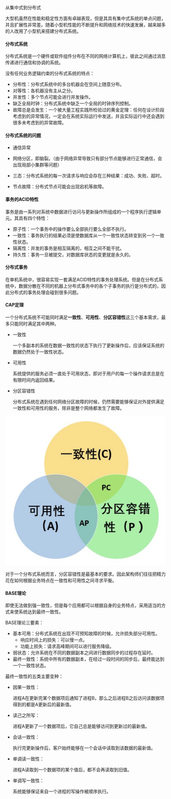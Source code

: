从集中式到分布式

大型机虽然在性能和稳定性方面有卓越表现，但是其具有集中式系统的单点问题，并且扩展性非常差。随着小型机性能的不断提升和网络技术的快速发展，越来越多的人改用了小型机来搭建分布式系统。

#### 分布式系统

分布式系统是一个硬件或软件组件分布在不同的网络计算机上，彼此之间通过消息传递进行通信和协调的系统。

没有任何业务逻辑约束的分布式系统的特点：

- 分布性：分布式系统中的多台机器会在空间上随意分布。
- 对等性：各机器没有主从之分。
- 并发性：多个节点可能会进行并发操作。
- 缺乏全局时钟：分布式系统中缺乏一个全局的时钟序列控制。
- 故障总是会发生：一个被大量工程实践所检验过的黄金定理：任何在设计阶段考虑到的异常情况，一定会在系统实际运行中发送，并且实际运行中还会遇到很多未考虑到的异常故障。

#### 分布式系统的问题

- 通信异常

- 网络分区，即脑裂。（由于网络异常导致只有部分节点能够进行正常通信，会出现局部小集群等问题）

- 三态：分布式系统的每一次请求与响应会存在三种结果：成功、失败、超时。

- 节点故障：分布式节点可能会出现宕机等故障。

#### 事务的ACID特性

事务是由一系列对系统中数据进行访问与更新操作所组成的一个程序执行逻辑单元。其具有四个特性：

- 原子性：一个事务中的操作要么全部执行要么全部不执行。
- 一致性：事务执行的结果必须是使数据库从一个一致性状态转变到另一个一致性状态。
- 隔离性：并发的事务是相互隔离的，相互之间不能干扰。
- 持久性：事务一旦被提交，对数据库状态的变更就是永久的。

#### 分布式事务

在单机系统中，很容易实现一套满足ACID特性的事务处理系统。但是在分布式系统中，数据分散在不同的机器上分布式事务中的各个子事务的执行是分布式的，因此分布式的事务处理会碰到很多问题。

#### CAP定理

一个分布式系统不可能同时满足**一致性**、**可用性**、**分区容错性**这三个基本需求，最多只能同时满足其中两种。

- 一致性

  一个多副本的系统在数据一致性的状态下执行了更新操作后，应该保证系统的数据仍然处于一致性状态。

- 可用性

  系统提供的服务必须一直处于可用状态，即对于用户的每一个操作请求总是在有限时间内返回结果。

- 分区容错性

  分布式系统在遇到任何网络分区故障的时候，仍然需要能够保证对外提供满足一致性和可用性的服务，除非是整个网络都发生了故障。

![image-20190730155052026](assets/image-20190730155052026.png)



对于一个分布式系统而言，分区容错性是最基本的要求。因此架构师们往往把精力花在如何根据业务特点在一致性和可用性之间寻求平衡。

#### BASE理论

即使无法做到强一致性，但是每个应用都可以根据自身的业务特点，采用适当的方式来使系统达到最终一致性。

BASE理论三要素：

- 基本可用：分布式系统在出现不可预知故障的时候，允许损失部分可用性。
  - 响应时间上的损失：可以慢一点。
  - 功能上损失：请求高峰期间可以进行服务降级。
- 弱状态：允许系统在不同的数据副本之间进行数据同步的过程存在延时。
- 最终一致性：系统中所有的数据副本，在经过一段时间的同步后，最终能达到一个一致性状态。

最终一致性的五类主要变种：

- 因果一致性：

  进程A在更新完某个数据项后通知了进程B，那么之后进程B之后访问该数据项得到的都是A更新后的最新值。

- 读己之所写：

  进程A更新了一个数据项后，它自己总是能够访问到更新过的最新值。

- 会话一致性：

  执行完更新操作后，客户始终能够在一个会话中读取到该数据的最新值。

- 单调读一致性：

  进程A读取到一个数据项的某个值后，都不会再读取到旧值。

- 单调写一致性：

  系统能够保证来自一个进程的写操作被顺序执行。

